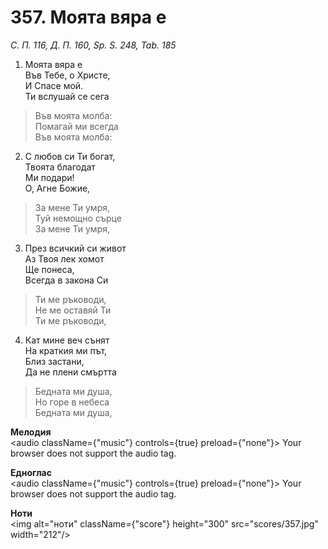# 357. Моята вяра е  

*С. П. 116, Д. П. 160, Sp. S. 248, Tab. 185*  

1. Моята вяра е  
Във Тебе, о Христе,  
И Спасе мой.  
Ти вслушай се сега  

> Във моята молба:  
> Помагай ми всегда  
> Във моята молба:  
>
2. С любов си Ти богат,  
Твоята благодат  
Ми подари!  
О, Агне Божие,  

> За мене Ти умря,  
> Туй немощно сърце  
> За мене Ти умря,  
>
3. През всичкий си живот  
Аз Твоя лек хомот  
Ще понеса,  
Всегда в закона Си  

> Ти ме ръководи,  
> Не ме оставяй Ти  
> Ти ме ръководи,  
>
4. Кат мине веч сънят  
На краткия ми път,  
Близ застани,  
Да не плени смъртта  

> Бедната ми душа,  
> Но горе в небеса  
> Бедната ми душа,  
>
__Мелодия__  
<audio className={"music"} controls={true} preload={"none"}><source src="mp3/357.mp3" type="audio/mpeg"/>
Your browser does not support the audio tag.
</audio>  

__Едноглас__  
<audio className={"music"} controls={true} preload={"none"}><source src="transp/357.mp3" type="audio/mpeg"/>
Your browser does not support the audio tag.
</audio>  

__Ноти__  
<img alt="ноти" className={"score"} height="300" src="scores/357.jpg" width="212"/>
